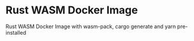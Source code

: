 # Rust WASM Docker Image

Rust WASM Docker Image with wasm-pack, cargo generate and yarn pre-installed


